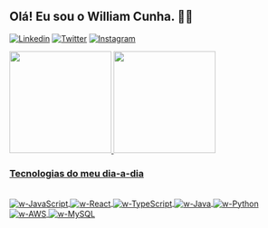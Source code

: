## Olá! Eu sou o William Cunha. 👋🏼

[![Linkedin](https://img.shields.io/badge/LinkedIn-0077B5?style=for-the-badge&logo=linkedin&logoColor=white)](https://linkedin.com/in/williamcunhacst)
[![Twitter](https://img.shields.io/badge/Twitter-1DA1F2?style=for-the-badge&logo=twitter&logoColor=white)](https://twitter.com/vvilliamdev)
[![Instagram](https://img.shields.io/badge/Instagram-E4405F?style=for-the-badge&logo=instagram&logoColor=white)](https://instagram.com/williamcnha)

<div>
  <a href="https://github.com/williamdcunha">
  <img height="180em" src="https://github-readme-stats.vercel.app/api?username=william&show_icons=true&theme=radical"/>
  <img height="180em" src="https://github-readme-stats.vercel.app/api/top-langs/?username=williamdcunha&layout=compact&langs_count=16&theme=radical"/>
</div>

### Tecnologias do meu dia-a-dia

<div style="display: inline_block"><br/>
  <img align="center" alt="w-JavaScript" src="https://img.shields.io/badge/JavaScript-F7DF1E?style=for-the-badge&logo=javascript&logoColor=black">
  <img align="center" alt="w-React" src="https://img.shields.io/badge/React-20232A?style=for-the-badge&logo=react&logoColor=61DAFB">
  <img align="center" alt="w-TypeScript" src="https://img.shields.io/badge/TypeScript-007ACC?style=for-the-badge&logo=typescript&logoColor=white">
  <img align="center" alt="w-Java" src="https://img.shields.io/badge/Java-ED8B00?style=for-the-badge&logo=openjdk&logoColor=white">
  <img align="center" alt="w-Python" src="https://img.shields.io/badge/Python-14354C?style=for-the-badge&logo=python&logoColor=white">
  <img align="center" alt="w-AWS" src="https://img.shields.io/badge/Amazon_AWS-232F3E?style=for-the-badge&logo=amazon-aws&logoColor=white">
  <img align="center" alt="w-MySQL" src="https://img.shields.io/badge/MySQL-00000F?style=for-the-badge&logo=mysql&logoColor=white">
</div><br/>

